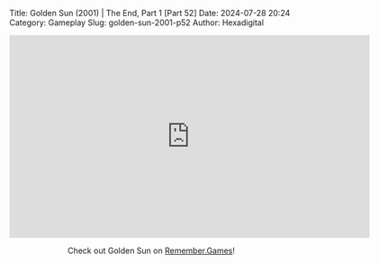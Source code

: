 Title: Golden Sun (2001) | The End, Part 1 [Part 52]
Date: 2024-07-28 20:24
Category: Gameplay
Slug: golden-sun-2001-p52
Author: Hexadigital

<center><iframe src="https://www.youtube.com/embed/71C8SBNXqq8?feature=oembed" allow="accelerometer; autoplay; encrypted-media; gyroscope; picture-in-picture" width="640" height="360" frameborder="0"></iframe>

Check out Golden Sun on [Remember.Games](https://remember.games/game/3374/golden-sun/)!</center>